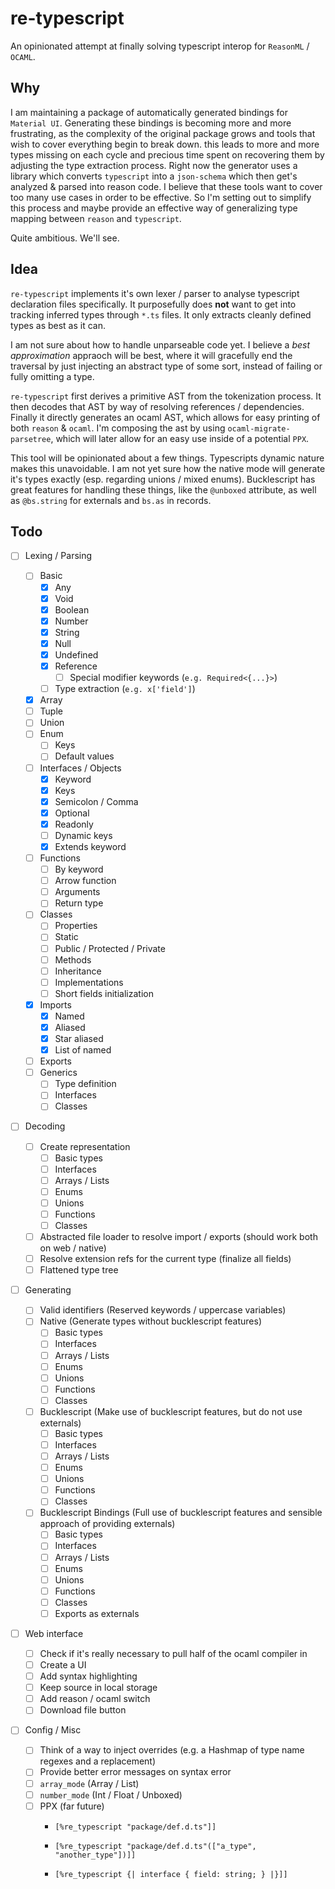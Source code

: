 # re-typescript

An opinionated attempt at finally solving typescript interop for `ReasonML` / `OCAML`.

## Why

I am maintaining a package of automatically generated bindings for `Material UI`. Generating these bindings is becoming more and more frustrating, as the complexity of the original package grows and tools that wish to cover everything begin to break down. this leads to more and more types missing on each cycle and precious time spent on recovering them by adjusting the type extraction process. Right now the generator uses a library which converts `typescript` into a `json-schema` which then get's analyzed & parsed into reason code. I believe that these tools want to cover too many use cases in order to be effective. So I'm setting out to simplify this process and maybe provide an effective way of generalizing type mapping between `reason` and `typescript`.

Quite ambitious. We'll see.

## Idea

`re-typescript` implements it's own lexer / parser to analyse typescript declaration files specifically. It purposefully does **not** want to get into tracking inferred types through `*.ts` files. It only extracts cleanly defined types as best as it can.

I am not sure about how to handle unparseable code yet. I believe a _best approximation_ appraoch will be best, where it will gracefully end the traversal by just injecting an abstract type of some sort, instead of failing or fully omitting a type.

`re-typescript` first derives a primitive AST from the tokenization process. It then decodes that AST by way of resolving references / dependencies. Finally it directly generates an ocaml AST, which allows for easy printing of both `reason` & `ocaml`. I'm composing the ast by using `ocaml-migrate-parsetree`, which will later allow for an easy use inside of a potential `PPX`.

This tool will be opinionated about a few things. Typescripts dynamic nature makes this unavoidable. I am not yet sure how the native mode will generate it's types exactly (esp. regarding unions / mixed enums). Bucklescript has great features for handling these things, like the `@unboxed` attribute, as well as `@bs.string` for externals and `bs.as` in records.

## Todo

- [ ] Lexing / Parsing

  - [ ] Basic
    - [x] Any
    - [x] Void
    - [x] Boolean
    - [x] Number
    - [x] String
    - [x] Null
    - [x] Undefined
    - [x] Reference
      - [ ] Special modifier keywords (`e.g. Required<{...}>`)
    - [ ] Type extraction (`e.g. x['field']`)
  - [x] Array
  - [ ] Tuple
  - [ ] Union
  - [ ] Enum
    - [ ] Keys
    - [ ] Default values
  - [ ] Interfaces / Objects
    - [x] Keyword
    - [x] Keys
    - [x] Semicolon / Comma
    - [x] Optional
    - [x] Readonly
    - [ ] Dynamic keys
    - [x] Extends keyword
  - [ ] Functions
    - [ ] By keyword
    - [ ] Arrow function
    - [ ] Arguments
    - [ ] Return type
  - [ ] Classes
    - [ ] Properties
    - [ ] Static
    - [ ] Public / Protected / Private
    - [ ] Methods
    - [ ] Inheritance
    - [ ] Implementations
    - [ ] Short fields initialization
  - [x] Imports
    - [x] Named
    - [x] Aliased
    - [x] Star aliased
    - [x] List of named
  - [ ] Exports
  - [ ] Generics
    - [ ] Type definition
    - [ ] Interfaces
    - [ ] Classes

- [ ] Decoding
  - [ ] Create representation
    - [ ] Basic types
    - [ ] Interfaces
    - [ ] Arrays / Lists
    - [ ] Enums
    - [ ] Unions
    - [ ] Functions
    - [ ] Classes
  - [ ] Abstracted file loader to resolve import / exports (should work both on web / native)
  - [ ] Resolve extension refs for the current type (finalize all fields)
  - [ ] Flattened type tree
- [ ] Generating
  - [ ] Valid identifiers (Reserved keywords / uppercase variables)
  - [ ] Native (Generate types without bucklescript features)
    - [ ] Basic types
    - [ ] Interfaces
    - [ ] Arrays / Lists
    - [ ] Enums
    - [ ] Unions
    - [ ] Functions
    - [ ] Classes
  - [ ] Bucklescript (Make use of bucklescript features, but do not use externals)
    - [ ] Basic types
    - [ ] Interfaces
    - [ ] Arrays / Lists
    - [ ] Enums
    - [ ] Unions
    - [ ] Functions
    - [ ] Classes
  - [ ] Bucklescript Bindings (Full use of bucklescript features and sensible approach of providing externals)
    - [ ] Basic types
    - [ ] Interfaces
    - [ ] Arrays / Lists
    - [ ] Enums
    - [ ] Unions
    - [ ] Functions
    - [ ] Classes
    - [ ] Exports as externals
- [ ] Web interface
  - [ ] Check if it's really necessary to pull half of the ocaml compiler in
  - [ ] Create a UI
  - [ ] Add syntax highlighting
  - [ ] Keep source in local storage
  - [ ] Add reason / ocaml switch
  - [ ] Download file button
- [ ] Config / Misc
  - [ ] Think of a way to inject overrides (e.g. a Hashmap of type name regexes and a replacement)
  - [ ] Provide better error messages on syntax error
  - [ ] `array_mode` (Array / List)
  - [ ] `number_mode` (Int / Float / Unboxed)
  - [ ] PPX (far future)
    - ```reason
      [%re_typescript "package/def.d.ts"]]
      ```
    - ```reason
      [%re_typescript "package/def.d.ts"(["a_type", "another_type"])]]
      ```
    - ```reason
      [%re_typescript {| interface { field: string; } |}]]
      ```
